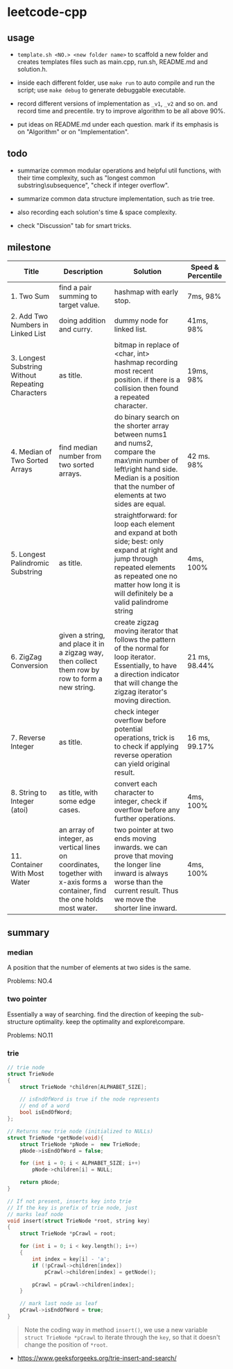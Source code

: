 # leetcode-cpp

## usage

- `template.sh <NO.> <new folder name>` to scaffold a new folder and creates templates files such as main.cpp, run.sh, README.md and solution.h.

- inside each different folder, use `make run` to auto compile and run the script; use `make debug` to generate debuggable executable.

- record different versions of implementation as `_v1`, `_v2` and so on. and record time and precentile. try to improve algorithm to be all above 90%.

- put ideas on README.md under each question. mark if its emphasis is on "Algorithm" or on "Implementation".

## todo

- summarize common modular operations and helpful util functions, with their time complexity, such as "longest common substring\subsequence", "check if integer overflow".

- summarize common data structure implementation, such as trie tree.

- also recording each solution's time & space complexity. 

- check "Discussion" tab for smart tricks.

## milestone

| Title | Description | Solution | Speed & Percentile |
| ----- | ----- | -------- | ---------- |
|1. Two Sum | find a pair summing to target value. | hashmap with early stop. | 7ms, 98% |
|2. Add Two Numbers in Linked List | doing addition and curry. | dummy node for linked list. | 41ms, 98% | 
|3. Longest Substring Without Repeating Characters | as title. | bitmap in replace of <char, int> hashmap recording most recent position. if there is a collision then found a repeated character. | 19ms, 98% |
|4. Median of Two Sorted Arrays | find median number from two sorted arrays. | do binary search on the shorter array between nums1 and nums2, compare the max\min number of left\right hand side. Median is a position that the number of elements at two sides are equal. | 42 ms. 98% | 
|5. Longest Palindromic Substring | as title. | straightforward: for loop each element and expand at both side; best: only expand at right and jump through repeated elements as repeated one no matter how long it is will definitely be a valid palindrome string | 4ms, 100% |
|6. ZigZag Conversion | given a string, and place it in a zigzag way, then collect them row by row to form a new string. | create zigzag moving iterator that follows the pattern of the normal for loop iterator. Essentially, to have a direction indicator that will change the zigzag iterator's moving direction. | 21 ms, 98.44%|
|7. Reverse Integer | as title. |  check integer overflow before potential operations, trick is to check if applying reverse operation can yield original result. | 16 ms, 99.17%|
|8. String to Integer (atoi) | as title, with some edge cases. | convert each character to integer, check if overflow before any further operations. | 4ms, 100%|
|11. Container With Most Water | an array of integer, as vertical lines on coordinates, together with x-axis forms a container, find the one holds most water. | two pointer at two ends moving inwards. we can prove that moving the longer line inward is always worse than the current result. Thus we move the shorter line inward.  | 4ms, 100%|

## summary


### median

A position that the number of elements at two sides is the same.

Problems: NO.4


### two pointer

Essentially a way of searching. find the direction of keeping the sub-structure optimality. keep the optimality and explore\compare.

Problems: NO.11

### trie

```c++
// trie node
struct TrieNode
{
    struct TrieNode *children[ALPHABET_SIZE];

    // isEndOfWord is true if the node represents
    // end of a word
    bool isEndOfWord;
};

// Returns new trie node (initialized to NULLs)
struct TrieNode *getNode(void){
    struct TrieNode *pNode =  new TrieNode;
    pNode->isEndOfWord = false;

    for (int i = 0; i < ALPHABET_SIZE; i++)
        pNode->children[i] = NULL;

    return pNode;
}

// If not present, inserts key into trie
// If the key is prefix of trie node, just
// marks leaf node
void insert(struct TrieNode *root, string key)
{
    struct TrieNode *pCrawl = root;

    for (int i = 0; i < key.length(); i++)
    {
        int index = key[i] - 'a';
        if (!pCrawl->children[index])
            pCrawl->children[index] = getNode();

        pCrawl = pCrawl->children[index];
    }

    // mark last node as leaf
    pCrawl->isEndOfWord = true;
}
```
> Note the coding way in method `insert()`, we use a new variable `struct TrieNode *pCrawl` to iterate through the `key`, so that it doesn't change the position of `*root`.

- https://www.geeksforgeeks.org/trie-insert-and-search/